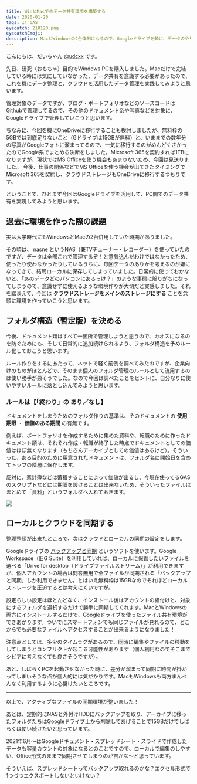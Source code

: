 ```yaml
---
title: WinとMacでのデータ共有環境を構築する
date: 2020-01-20
tags: IT GAS
eyecatch: 210120.png
eyecatchEmoji:
description: MacとWindowsの2台体制になるので、Googleドライブを軸に、データのやり取りがしやすい環境を整えてみました
---
```


こんにちは、だいちゃん [@udcxx](https://twitter.com/udc_xx) です。

先日、研究（おもちゃ）目的でWindows PCを購入しました。Macだけで完結している時には気にしていなかった、データ共有を意識する必要があったので、これを機にデータ整理と、クラウドを活用したデータ管理を実践してみようと思います。

管理対象のデータですが、ブログ・ポートフォリオなどのソースコードはGithubで管理してるので、その他のドキュメント系や写真などを対象に、Googleドライブで管理していこうと思います。

ちなみに、今回を機にOneDriveに移行することも検討しましたが、無料枠の5GBでは到底足りないこと（Gドライブは15GBが無料）と、いままでの数年分の写真がGoogleフォトに溜まってるので、一気に移行するのがめんどくさかったのでGoogle系でまとめる決断をしました。Microsoft 365を契約すれば1TBになりますが、現状ではMS Officeを使う機会もあまりないため、今回は見送りました。
今後、仕事の関係などでMS Officeを使う機会が出てきたタイミングでMicrosoft 365を契約し、クラウドストレージもOneDriveに移行するつもりです。

ということで、ひとまず今回はGoogleドライブを活用して、PC間でのデータ共有を実現してみようと思います。


## 過去に環境を作った際の課題

実は大学時代にもWindowsとMacの2台併用していた時期がありました。

その頃は、 [nasne](https://amzn.to/2XQJ6In) というNAS（兼TVチューナー・レコーダー）を使っていたのですが、データは全部これで管理するぞ！と意気込んだわけではなかったため、使ったり使わなかったりしているうちに、毎回データのありかを考えるのが嫌になってきて、結局ローカルに保存してしまっていました。日常的に使っておかないと、「あのデータどのパソコンにあるっけ？」のような事態に陥りがちになってしまうので、意識せずに使えるような環境作りが大切だと実感しました。それを踏まえて、今回は **クラウドストレージをメインのストレージにする** ことを念頭に環境を作っていこうと思います。


## フォルダ構造（暫定版）を決める

今後、ドキュメント類はすべて一箇所で管理しようと思うので、カオスになるのを防ぐためにも、そして日常的に追加続けられるよう、フォルダ構造を予めルール化しておこうと思います。

ルール作りをするにあたって、ネットで軽く前例を調べてみたのですが、企業向けのものがほとんどで、そのまま個人のフォルダ管理のルールとして流用するのは使い勝手が悪そうでした。なので今回は調べたことをヒントに、自分なりに使いやすいルールに落とし込んでみようと思います。

### ルールは【「終わり」の あり／なし】

ドキュメントをしまうためのフォルダ作りの基準は、そのドキュメントの **使用期限** ・ **価値のある期間** の有無です。

例えば、ポートフォリオを作成するために集めた資料や、転職のために作ったドキュメント類は、それぞれ作成・転職が終了した時点でドキュメントとしての価値はほぼ無くなります（もちろんアーカイブとしての価値はあるけど）。そういった、ある目的のために用意されたドキュメントは、フォルダ名に開始日を含めてトップの階層に保存します。

反対に、家計簿などは蓄積することによって価値が出るし、今現在使ってるGASのスクリプトなどには期限を設けることは出来ないため、そういったファイルはまとめて「資料」というフォルダへ入れておきます。

![](/images/210120.png)


## ローカルとクラウドを同期する

整理整頓が出来たところで、次はクラウドとローカルの同期の設定をします。

Googleドライブの [バックアップと同期](https://www.google.com/drive/download/) というソフトを使います。Google Workspace（旧G Suite）を利用していれば、ローカルに保管したいファイルを選べる「Drive for desktop（ドライブファイルストリーム）」が利用できますが、個人アカウントの場合は問答無用で全ファイルが同期される「バックアップと同期」しか利用できません。とはいえ無料枠は15GBなのでそれほどローカルストレージを圧迫するとは考えにくいですが。

設定らしい設定はほとんどなく、インストール後はアカウントの紐付けと、対象にするフォルダを選択するだけで勝手に同期してくれます。MacとWindowsの両方にインストールするだけで、Googleドライブを使ったファイル共有環境ができあがります。ついでにスマートフォンでも同じファイルが見れるので、どこからでも必要なファイルへアクセスすることが出来るようになりました！

注意点としては、多少のタイムラグがあるので、同時に編集やファイルの移動をしてしまうとコンフリクトが起こる可能性があります（個人利用なのでそこまでシビアに考えなくても良さそうですが）。

あと、しばらくPCを起動させなかった時に、差分が溜まって同期に時間が掛かってしまいそうな点が個人的には気がかりです。MacもWindowsも両方まんべんなく利用するように心掛けたいところです。


-----

以上で、アクティブなファイルの同期環境が整いました！

あとは、定期的にNASと外付けHDDにバックアップを取り、アーカイブに移ったフォルダたちはGoogleドライブ上から削除してあげることで15GBだけでしばらくは使い続けたいと思っています。

2021年6月〜はGoogleドキュメント・スプレッドシート・スライドで作成したデータも容量カウントの対象になるとのことですので、ローカルで編集のしやすい、Office形式のままで同期させてしまうのが吉かな〜と思っています。

そういえば、スプレッドシートってバックアップ取れるのかな？エクセル形式で1つづつエクスポートしないといけない？
